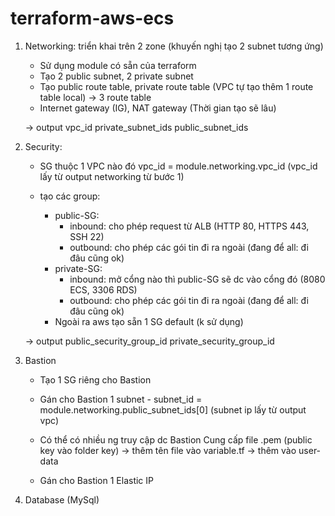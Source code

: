 # terraform-aws-ecs

1. Networking: triển khai trên 2 zone (khuyến nghị tạo 2 subnet tương ứng)
    - Sử dụng module có sẵn của terraform
    - Tạo 2 public subnet, 2 private subnet
    - Tạo public route table, private route table (VPC tự tạo thêm 1 route table local) -> 3 route table
    - Internet gateway (IG), NAT gateway (Thời gian tạo sẽ lâu)

    -> output
        vpc_id
        private_subnet_ids
        public_subnet_ids

2. Security: 
    - SG thuộc 1 VPC nào đó
        vpc_id = module.networking.vpc_id (vpc_id lấy từ output networking từ bước 1)

    - tạo các group: 
        - public-SG: 
            - inbound: cho phép request từ ALB (HTTP 80, HTTPS 443, SSH 22)
            - outbound: cho phép các gói tin đi ra ngoài (đang để all: đi đâu cũng ok)
        - private-SG: 
            - inbound: mở cổng nào thì public-SG sẽ dc vào cổng đó (8080 ECS, 3306 RDS)
            - outbound: cho phép các gói tin đi ra ngoài (đang để all: đi đâu cũng ok)
        - Ngoài ra aws tạo sẵn 1 SG default (k sử dụng)

    -> output
        public_security_group_id
        private_security_group_id

3. Bastion
    - Tạo 1 SG riêng cho Bastion
    - Gán cho Bastion 1 subnet - 
        subnet_id = module.networking.public_subnet_ids[0] (subnet ip lấy từ output vpc)
    

    - Có thể có nhiều ng truy cập dc Bastion 
        Cung cấp file .pem (public key vào folder key) -> thêm tên file vào variable.tf -> thêm vào user-data

    - Gán cho Bastion 1 Elastic IP 
    
4. Database (MySql)
        
